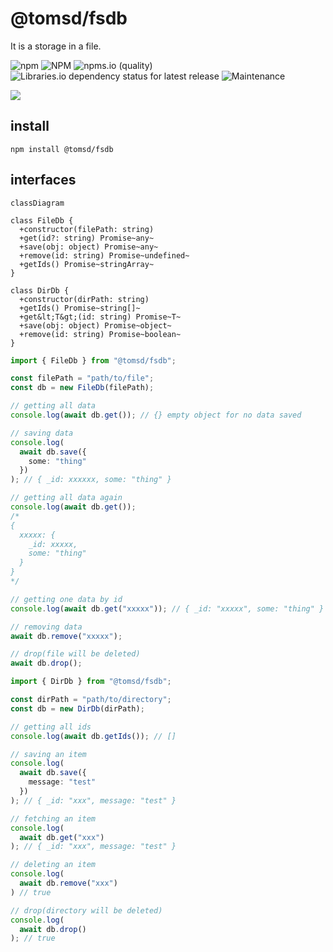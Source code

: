 # @tomsd/fsdb

It is a storage in a file.

![npm](https://img.shields.io/npm/v/@tomsd/fsdb)
![NPM](https://img.shields.io/npm/l/@tomsd/fsdb)
![npms.io (quality)](https://img.shields.io/npms-io/quality-score/@tomsd/fsdb)
![Libraries.io dependency status for latest release](https://img.shields.io/librariesio/release/npm/@tomsd/fsdb)
![Maintenance](https://img.shields.io/maintenance/yes/2023)

[![](https://nodei.co/npm/@tomsd/fsdb.svg?mini=true)](https://www.npmjs.com/package/@tomsd/fsdb)

## install
``` shell
npm install @tomsd/fsdb
```

## interfaces
``` mermaid
classDiagram

class FileDb {
  +constructor(filePath: string)
  +get(id?: string) Promise~any~
  +save(obj: object) Promise~any~
  +remove(id: string) Promise~undefined~
  +getIds() Promise~stringArray~
}

class DirDb {
  +constructor(dirPath: string)
  +getIds() Promise~string[]~
  +get&lt;T&gt;(id: string) Promise~T~
  +save(obj: object) Promise~object~
  +remove(id: string) Promise~boolean~
}
```

``` typescript
import { FileDb } from "@tomsd/fsdb";

const filePath = "path/to/file";
const db = new FileDb(filePath);

// getting all data
console.log(await db.get()); // {} empty object for no data saved

// saving data
console.log(
  await db.save({
    some: "thing"
  })
); // { _id: xxxxxx, some: "thing" }

// getting all data again
console.log(await db.get());
/*
{
  xxxxx: {
    _id: xxxxx,
    some: "thing"
  }
}
*/

// getting one data by id
console.log(await db.get("xxxxx")); // { _id: "xxxxx", some: "thing" }

// removing data
await db.remove("xxxxx");

// drop(file will be deleted)
await db.drop();

```

``` typescript
import { DirDb } from "@tomsd/fsdb";

const dirPath = "path/to/directory";
const db = new DirDb(dirPath);

// getting all ids
console.log(await db.getIds()); // []

// saving an item
console.log(
  await db.save({
    message: "test"
  })
); // { _id: "xxx", message: "test" }

// fetching an item
console.log(
  await db.get("xxx")
); // { _id: "xxx", message: "test" }

// deleting an item
console.log(
  await db.remove("xxx")
) // true

// drop(directory will be deleted)
console.log(
  await db.drop()
); // true
```
